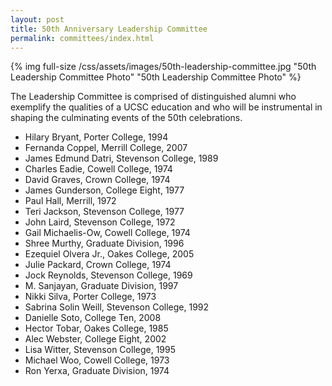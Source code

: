 ```yaml
---
layout: post
title: 50th Anniversary Leadership Committee
permalink: committees/index.html
---
```

{% img full-size /css/assets/images/50th-leadership-committee.jpg "50th Leadership Committee Photo" "50th Leadership Committee Photo" %}

The Leadership Committee is comprised of distinguished alumni who exemplify the qualities of a UCSC education and who will be instrumental in shaping the culminating events of the 50th celebrations.

* Hilary Bryant, Porter College, 1994
* Fernanda Coppel, Merrill College, 2007
* James Edmund Datri, Stevenson College, 1989
* Charles Eadie, Cowell College, 1974
* David Graves, Crown College, 1974
* James Gunderson, College Eight, 1977
* Paul Hall, Merrill, 1972
* Teri Jackson, Stevenson College, 1977
* John Laird, Stevenson College, 1972
* Gail Michaelis-Ow, Cowell College, 1974
* Shree Murthy, Graduate Division, 1996
* Ezequiel Olvera Jr., Oakes College, 2005
* Julie Packard, Crown College, 1974
* Jock Reynolds, Stevenson College, 1969
* M. Sanjayan, Graduate Division, 1997
* Nikki Silva, Porter College, 1973
* Sabrina Solin Weill, Stevenson College, 1992
* Danielle Soto, College Ten, 2008
* Hector Tobar, Oakes College, 1985
* Alec Webster, College Eight, 2002
* Lisa Witter, Stevenson College, 1995
* Michael Woo, Cowell College, 1973
* Ron Yerxa, Graduate Division, 1974
